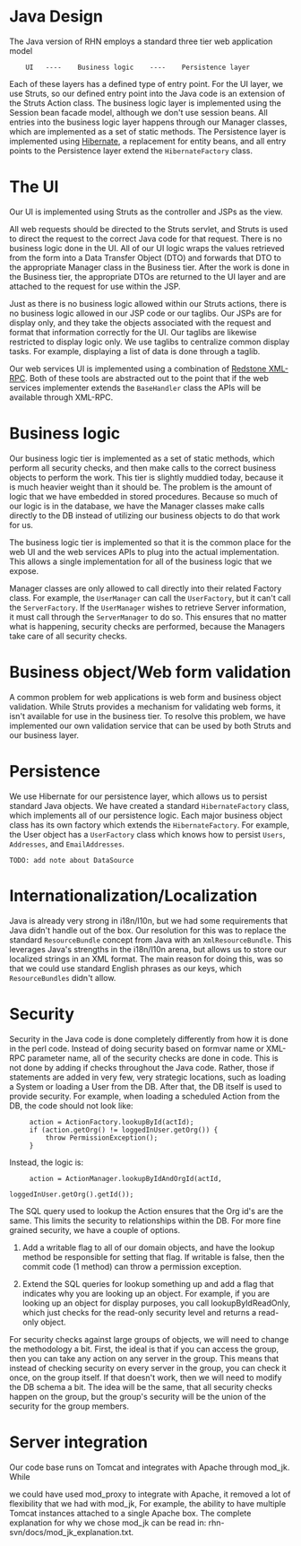 # Java Design

The Java version of RHN employs a standard three tier web application model


        UI   ----    Business logic    ----    Persistence layer

Each of these layers has a defined type of entry point.  For the UI layer, we
use Struts, so our defined entry point into the Java code is an extension
of the Struts Action class.  The business logic layer is implemented using
the Session bean facade model, although we don't use session beans.  All
entries into the business logic layer happens through our Manager classes, 
which are implemented as a set of static methods.  The Persistence layer
is implemented using [Hibernate](http://hibernate.org/), a replacement for entity beans, and all 
entry points to the Persistence layer extend the `HibernateFactory` class.
# The UI

Our UI is implemented using Struts as the controller and JSPs as the view.

All web requests should be directed to the Struts servlet, and Struts is 
used to direct the request to the correct Java code for that request.  There 
is no business logic done in the UI.  All of our UI logic wraps the values
retrieved from the form into a Data Transfer Object (DTO) and forwards that
DTO to the appropriate Manager class in the Business tier.  After the work is
done in the Business tier, the appropriate DTOs are returned to the UI layer
and are attached to the request for use within the JSP.

Just as there is no business logic allowed within our Struts actions, there is
no business logic allowed in our JSP code or our taglibs.  Our JSPs are for
display only, and they take the objects associated with the request and 
format that information correctly for the UI.  Our taglibs are likewise
restricted to display logic only.  We use taglibs to centralize common display
tasks.  For example, displaying a list of data is done through a taglib.

Our web services UI is implemented using a combination of [Redstone XML-RPC](http://xmlrpc.sourceforge.net/).  Both of these tools are abstracted out to the point that if the
web services implementer extends the `BaseHandler` class the APIs will be available through XML-RPC.

# Business logic

Our business logic tier is implemented as a set of static methods, which perform all security checks, and then make calls to the correct business
objects to perform the work.  This tier is slightly muddied today, because
it is much heavier weight than it should be.  The problem is the amount of
logic that we have embedded in stored procedures.  Because so much of our
logic is in the database, we have the Manager classes make calls directly
to the DB instead of utilizing our business objects to do that work for us.

The business logic tier is implemented so that it is the common place for the
web UI and the web services APIs to plug into the actual implementation.  This
allows a single implementation for all of the business logic that we expose.

Manager classes are only allowed to call directly into their related Factory
class.  For example, the `UserManager` can call the `UserFactory`, but it can't
call the `ServerFactory`.  If the `UserManager` wishes to retrieve Server 
information, it must call through the `ServerManager` to do so.  This ensures
that no matter what is happening, security checks are performed, because the
Managers take care of all security checks.

# Business object/Web form validation
A common problem for web applications is web form and business object 
validation.  While Struts provides a mechanism for validating web forms, it
isn't available for use in the business tier.  To resolve this problem, we have
implemented our own validation service that can be used by both Struts and our
business layer.

# Persistence

We use Hibernate for our persistence layer, which allows us to persist standard
Java objects.  We have created a standard `HibernateFactory` class, which 
implements all of our persistence logic.  Each major business object class has
its own factory which extends the `HibernateFactory`.  For example, the User
object has a `UserFactory` class which knows how to persist `Users`, `Addresses`,
and `EmailAddresses`.


    TODO: add note about DataSource

# Internationalization/Localization

Java is already very strong in i18n/l10n, but we had some requirements that
Java didn't handle out of the box.  Our resolution for this was to replace
the standard `ResourceBundle` concept from Java with an `XmlResourceBundle`.  This
leverages Java's strengths in the i18n/l10n arena, but allows us to store our
localized strings in an XML format.  The main reason for doing this, was so 
that we could use standard English phrases as our keys, which `ResourceBundles`
didn't allow.

# Security
Security in the Java code is done completely differently from how it is done
in the perl code.  Instead of doing security based on formvar name or XML-RPC
parameter name, all of the security checks are done in code.  This is not done
by adding if checks throughout the Java code.  Rather, those if statements are
added in very few, very strategic locations, such as loading a System or
loading a User from the DB.  After that, the DB itself is used to provide
security.  For example, when loading a scheduled Action from the DB, the code
should not look like:



         action = ActionFactory.lookupById(actId);
         if (action.getOrg() != loggedInUser.getOrg()) {
             throw PermissionException();
         }


Instead, the logic is:



         action = ActionManager.lookupByIdAndOrgId(actId,
                                                   loggedInUser.getOrg().getId());


The SQL query used to lookup the Action ensures that the Org id's are the
same.  This limits the security to relationships within the DB.  For more fine
grained security, we have a couple of options.

1)  Add a writable flag to all of our domain objects, and have the lookup
method be responsible for setting that flag.  If writable is false, then the
commit code (1 method) can throw a permission exception.

2)  Extend the SQL queries for lookup something up and add a flag that
indicates why you are looking up an object.  For example, if you are looking
up an object for display purposes, you call lookupByIdReadOnly, which just
checks for the read-only security level and returns a read-only object.

For security checks against large groups of objects, we will need to change
the methodology a bit.  First, the ideal is that if you can access the group,
then you can take any action on any server in the group.  This means that
instead of checking security on every server in the group, you can check it
once, on the group itself.  If that doesn't work, then we will need to modify
the DB schema a bit.  The idea will be the same, that all security checks
happen on the group, but the group's security will be the union of the 
security for the group members.
# Server integration

Our code base runs on Tomcat and integrates with Apache through mod_jk.  While

we could have used mod_proxy to integrate with Apache, it removed a lot of
flexibility that we had with mod_jk,  For example, the ability to have multiple
Tomcat instances attached to a single Apache box.  The complete explanation
for why we chose mod_jk can be read in:   rhn-svn/docs/mod_jk_explanation.txt.
